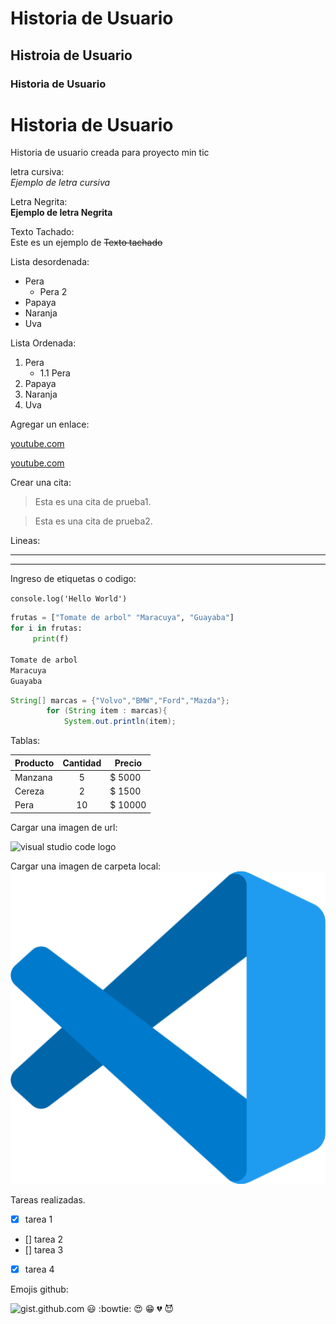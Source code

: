 <!-- Comando para hacer comentarios -->

<!--Encabezados y tamaños-->
# Historia de Usuario
## Histroia de Usuario  
### Historia de Usuario  

<!--Encabezados En Negrita-->  
# **Historia de Usuario**  

Historia de usuario creada para proyecto min tic

<!-- Con Espacio al final generamos salto de linea -->

letra cursiva:   
*Ejemplo de letra cursiva*

Letra Negrita:   
**Ejemplo de letra Negrita**

Texto Tachado:  
Este es un ejemplo de ~~Texto tachado~~

Lista desordenada: 
* Pera
    * Pera 2
* Papaya
* Naranja
* Uva

Lista Ordenada:  
1. Pera
    * 1.1 Pera 
2. Papaya
3. Naranja
4. Uva

Agregar un enlace:

[youtube.com](https://www.youtube.com) 

[youtube.com](https://www.youtube.com "Comentario link")

Crear una cita:

> Esta es una cita de prueba1.  

> Esta es una cita de prueba2.

Lineas:

---
___

Ingreso de etiquetas o codigo:  

`console.log('Hello World')`

```python 
frutas = ["Tomate de arbol" "Maracuya", "Guayaba"]
for i in frutas:   
     print(f)

Tomate de arbol
Maracuya
Guayaba      
```  

```java
String[] marcas = {"Volvo","BMW","Ford","Mazda"};
        for (String item : marcas){
            System.out.println(item);
```  
Tablas:

|Producto   |Cantidad  |Precio  |
|-----------|:--------:|--------|
|Manzana    |5         | $ 5000 |
|Cereza     |2         | $ 1500 |
|Pera       |10        | $ 10000|  

Cargar una imagen de url:

![visual studio code logo](https://i.pinimg.com/originals/42/42/9a/42429abbd6c40549e60b2fdfdced7212.jpg)

Cargar una imagen de carpeta local:
![visual studio code logo](vscode.png "vscode logo")  

<!--GITHUB MARKDOWN-->

Tareas realizadas. 
* [x] tarea 1  
* [] tarea 2  
* [] tarea 3  
* [x] tarea 4

Emojis github:

![gist.github.com](https://gist.github.com/rxaviers/7360908)
:smiley:
:bowtie:
:heart_eyes:
:grin:
:broken_heart:
:smiling_imp:












